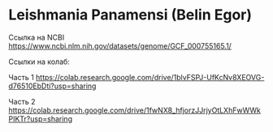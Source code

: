 # Leishmania Panamensi (Belin Egor)

Ссылка на NCBI https://www.ncbi.nlm.nih.gov/datasets/genome/GCF_000755165.1/

Ссылки на колаб:

Часть 1 https://colab.research.google.com/drive/1blvFSPJ-UfKcNv8XEOVG-d76510EbDti?usp=sharing

Часть 2 https://colab.research.google.com/drive/1fwNX8_hfjorzJJrjyOtLXhFwWWkPIKTr?usp=sharing
